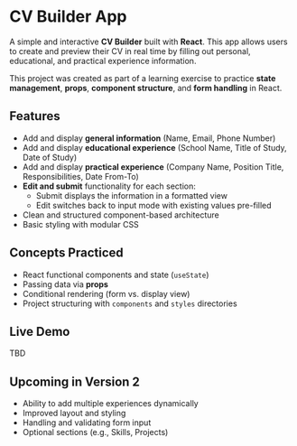 # CV Builder App

A simple and interactive **CV Builder** built with **React**. This app allows users to create and preview their CV in real time by filling out personal, educational, and practical experience information.

This project was created as part of a learning exercise to practice **state management**, **props**, **component structure**, and **form handling** in React.

## Features

- Add and display **general information** (Name, Email, Phone Number)  
- Add and display **educational experience** (School Name, Title of Study, Date of Study)  
- Add and display **practical experience** (Company Name, Position Title, Responsibilities, Date From-To)  
- **Edit and submit** functionality for each section:
  - Submit displays the information in a formatted view
  - Edit switches back to input mode with existing values pre-filled
- Clean and structured component-based architecture
- Basic styling with modular CSS

## Concepts Practiced

- React functional components and state (`useState`)  
- Passing data via **props**  
- Conditional rendering (form vs. display view)  
- Project structuring with `components` and `styles` directories

## Live Demo
TBD

## Upcoming in Version 2

- Ability to add multiple experiences dynamically
- Improved layout and styling
- Handling and validating form input  
- Optional sections (e.g., Skills, Projects)